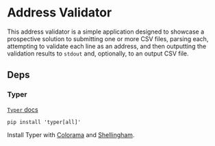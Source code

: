 # Address Validator

This address validator is a simple application designed to showcase
a prospective solution to submitting one or more CSV files,
parsing each, attempting to validate each line as an address,
and then outputting the validation results to `stdout` and,
optionally, to an output CSV file.

## Deps

### Typer

[`Typer` docs](https://typer.tiangolo.com/)

`pip install 'typer[all]'`

Install Typer with [Colorama](https://github.com/tartley/colorama) and 
[Shellingham](https://github.com/sarugaku/shellingham).